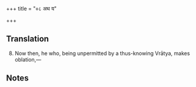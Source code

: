 +++
title = "०८ अथ य"

+++
## Translation
8. Now then, he who, being unpermitted by a thus-knowing Vrātya, makes  
oblation,—

## Notes

